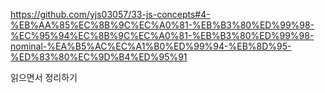 https://github.com/yjs03057/33-js-concepts#4-%EB%AA%85%EC%8B%9C%EC%A0%81-%EB%B3%80%ED%99%98-%EC%95%94%EC%8B%9C%EC%A0%81-%EB%B3%80%ED%99%98-nominal-%EA%B5%AC%EC%A1%B0%ED%99%94-%EB%8D%95-%ED%83%80%EC%9D%B4%ED%95%91

읽으면서 정리하기
